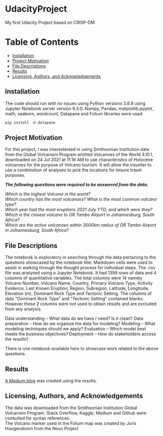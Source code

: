 # UdacityProject
My first Udacity Project based on CRISP-DM
# Table of Contents

* [Installation](#Installation)
* [Project Motivation](#Project-Motivation)
* [File Descriptions](#File-Descriptions)
* [Results](#Results)
* [Licensing, Authors, and Acknowledgements](#Licensing,-Authors,-and-Acknowledgements)


## Installation <a name="Installation"></a>
The code should run with no issues using Python versions 3.8.8 using Jupyter Notebook server version 6.3.0.  Numpy, Pandas, matplotlib.pyplot, math, seaborn, wordcount, Datapane and Folium libraries were used

```python
pip install -U datapane
```

## Project Motivation <a name="Project-Motivation"></a>
For this project, I was interestested in using Smithsonian Institution data from the Global Volcanism Program entitled Volcanoes of the World 4.10.1, downloaded on 24 Jul 2021 at 11:16 AM	to use characteristcs of Holocene volcanoes for the purpose of Volcano tourism.  It will allow the traveller to use a combination of analyses to pick the locations for leisure travel purposes.  

**_The following questions were required to be answered from the data._**
 
*Which is the highest Volcano in the world?  
Which country has the most volcanoes?
What is the most common volcano type?  
Which year had the most eruptions  2021 July YTD, and which were they?  
Which is the closest volcano to OR Tambo Airport in Johannesburg, South Africa?  
Which are the active volcanoes within 3000km radius of OR Tambo Airport in Johannesburg, South Africa?*



## File Descriptions  <a name="File-Descriptions"></a>
The notebook is exploratory in searching through the data pertaining to the questions showcased by the notebook title. Markdown cells were used to assist in walking through the thought process for individual steps.
The .csv file was analysed using a Jupyter Notebook.  It had 1398 rows of data and 4 columns of quantitative variables.  The total columns were 14 namely Volcano Number,	Volcano Name,	Country,	Primary Volcano Type,	Activity Evidence,	Last Known Eruption,	Region,	Subregion,	Latitude,	Longitude, 	Elevation (m),	Dominant Rock Type and	Tectonic Setting.   The columns of data "Dominant Rock Type" and "Tectonic Setting" contained blanks.  However these 2 columns were not used to obtain results and are excluded from any analysis.  

Data understanding – What data do we have / need? Is it clean?
Data preparation – How do we organize the data for modeling?
Modeling – What modeling techniques should we apply?
Evaluation – Which model best meets the business objectives?
Deployment – How do stakeholders access the results?


There is one notebook available here to showcase work related to the above questions. 





## Results <a name="Results"></a>

[A Medium blog](https://medium.com/@nirvannsramp/intrepid-explosive-voyages-77f23e47e24e?source=friends_link&sk=b97c94187c9f435b0b955aa12acc408d) was created using the results. 

## Licensing, Authors, and Acknowledgements<a name="Licensing,-Authors,-and-Acknowledgements"></a>
The data was downloaded from the Smithsonian Institution Global Volcanism Program. Stack Overflow, Kaggle, Medium and Github were consulted for syntax references.  
The Volcano marker used in the Folium map was created by Joris Hoogendoorn from the Noun Project
